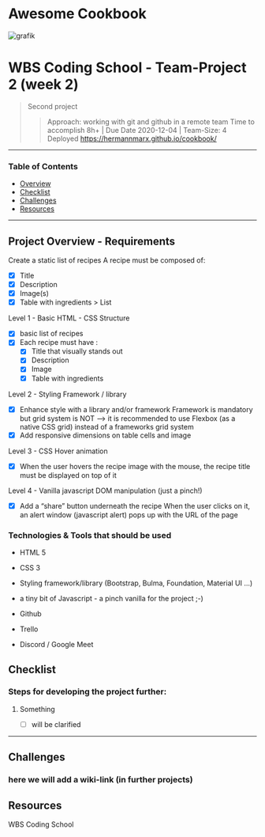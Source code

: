 # Awesome Cookbook

![grafik](https://user-images.githubusercontent.com/22038252/101181401-210fd700-364d-11eb-8280-6ea6f8f9209a.png)

# WBS Coding School - Team-Project 2 (week 2)

> Second project
>
> > Approach: working with git and github in a remote team
> > Time to accomplish 8h+ | Due Date 2020-12-04 | Team-Size: 4
> > Deployed https://hermannmarx.github.io/cookbook/

---

### Table of Contents

- [Overview](#project-overview)
- [Checklist](#checklist)
- [Challenges](#challenges)
- [Resources](#used-resources)

---

## Project Overview - Requirements

Create a static list of recipes A recipe must be composed of:

- [x] Title
- [x] Description
- [x] Image(s)
- [x] Table with ingredients > List

Level 1 - Basic HTML - CSS Structure

- [x] basic list of recipes
- [x] Each recipe must have :
  - [x] Title that visually stands out
  - [x] Description
  - [x] Image
  - [x] Table with ingredients

Level 2 - Styling Framework / library

- [x] Enhance style with a library and/or framework
      Framework is mandatory but grid system is NOT
      --> it is recommended to use Flexbox (as a native CSS grid)
      instead of a frameworks grid system
- [x] Add responsive dimensions on table cells and image

Level 3 - CSS Hover animation

- [x] When the user hovers the recipe image with the mouse, the recipe title must be displayed on top of it

Level 4 - Vanilla javascript DOM manipulation (just a pinch!)

- [x] Add a “share” button underneath the recipe
      When the user clicks on it, an alert window (javascript alert) pops up with the URL of the page

### Technologies & Tools that should be used

- HTML 5
- CSS 3
- Styling framework/library (Bootstrap, Bulma, Foundation, Material UI ...)
- a tiny bit of Javascript - a pinch vanilla for the project ;-)

- Github
- Trello
- Discord / Google Meet

## Checklist

### Steps for developing the project further:

1. Something

   - [ ] will be clarified

---

## Challenges

### here we will add a wiki-link (in further projects)

## Resources

WBS Coding School
